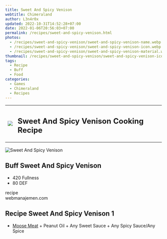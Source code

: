 ```yaml
---
title: Sweet And Spicy Venison
webtitle: Chimeraland
author: L3n4r0x
updated: 2022-10-31T14:52:28+07:00
date: 2022-01-06T20:56:03+07:00
permalink: /recipes/sweet-and-spicy-venison.html
photos:
  - /recipes/sweet-and-spicy-venison/sweet-and-spicy-venison-name.webp
  - /recipes/sweet-and-spicy-venison/sweet-and-spicy-venison-icon.webp
  - /recipes/sweet-and-spicy-venison/sweet-and-spicy-venison-material.webp
thumbnail: /recipes/sweet-and-spicy-venison/sweet-and-spicy-venison-icon.webp
tags:
  - Recipe
  - Buff
  - Food
categories:
  - Games
  - Chimeraland
  - Recipes
---
```


<section id="bootstrap-wrapper"><link rel="stylesheet" href="https://cdn.statically.io/gh/dimaslanjaka/Web-Manajemen/40ac3225/css/bootstrap-4.5-wrapper.css"/><div class="row mb-2"><div class="col-md-12 mb-2"><table class="table" id="post-info"><tbody><tr><td><img class="d-inline-block me-2" src="/chimeraland/recipes/sweet-and-spicy-venison/sweet-and-spicy-venison-icon.webp" width="auto" height="auto"/></td><td><h1 class="fs-5">Sweet And Spicy Venison Cooking Recipe</h1></td></tr></tbody></table></div></div><div class="card mb-2"><div class="row g-0"><div class="col-sm-4 position-relative mb-2"><img src="/chimeraland/recipes/sweet-and-spicy-venison/sweet-and-spicy-venison-material.webp" class="card-img fit-cover w-100 h-100" alt="Sweet And Spicy Venison" data-fancybox="true"/></div><div class="col-sm-8 mb-2"><div class="card-body"><h2 class="card-title fs-5">Buff Sweet And Spicy Venison</h2><div class="card-text"><ul><li>420 Fullness</li><li>80 DEF</li></ul></div><span class="badge rounded-pill bg-dark">recipe</span></div><div class="card-footer text-end text-muted">webmanajemen.com</div></div></div></div><div class="row mb-2"><div class="col-12 col-lg-6 recipe-item mb-2"><div class="card"><div class="card-body"><h2 class="card-title fs-5">Recipe Sweet And Spicy Venison 1</h2><div class="card-text"><ul><li><a class="text-decoration-none" href="/chimeraland/materials/moose-meat.html">Moose Meat</a><span> + </span>Peanut Oil<span> + </span>Any Sweet Sauce<span> + </span>Any Spicy Sauce/Any Spice</li></ul></div></div></div></div></div></section>